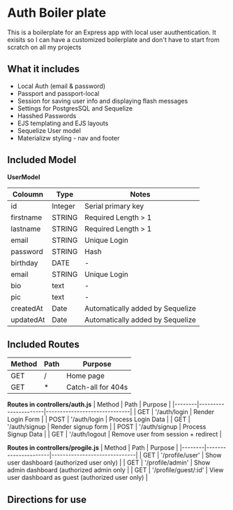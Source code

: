 # Auth Boiler plate

This is a boilerplate for an Express app with local user auuthentication. It exisits so I can have a customized boilerplate and don't have to start from scratch on all my projects

## What it includes

* Local Auth (email & password)
* Passport and passport-local
* Session for saving user info and displaying flash messages
* Settings for PostgresSQL and Sequelize
* Hasshed Passwords
* EJS templating and EJS layouts 
* Sequelize User model
* Materializw styling - nav and footer

## Included Model

**UserModel**

| Coloumn | Type | Notes |
|---------------|----------------|------------------------------|
| id | Integer | Serial primary key |
| firstname | STRING | Required Length > 1 |
| lastname | STRING | Required Length > 1 |
| email | STRING | Unique Login |
| password | STRING | Hash |
| birthday | DATE | - |
| email | STRING | Unique Login |
| bio | text | - |
| pic | text | - |
| createdAt| Date | Automatically added by Sequelize |
| updatedAt| Date | Automatically added by Sequelize |

## Included Routes

| Method | Path | Purpose |
|--------|----------------------|------------------------------|
| GET | / | Home page |
| GET | * | Catch-all for 404s |

**Routes in controllers/auth.js**
| Method | Path | Purpose |
|--------|----------------------|------------------------------|
| GET | '/auth/login | Render Login Form |
| POST | '/auth/login | Process Login Data |
| GET | '/auth/signup | Render signup form |
| POST | '/auth/signup | Process Signup Data |
| GET | '/auth/logout | Remove user from session + redirect |

**Routes in controllers/progile.js**
| Method | Path | Purpose |
|--------|----------------------|------------------------------|
| GET | '/profile/user' | Show user dashboard (authorized user only) |
| GET | '/profile/admin' | Show admin dashboard (authorized admin only |
| GET | '/profile/guest/:id' | View user dashboard as guest (authorized user only) |

## Directions for use
